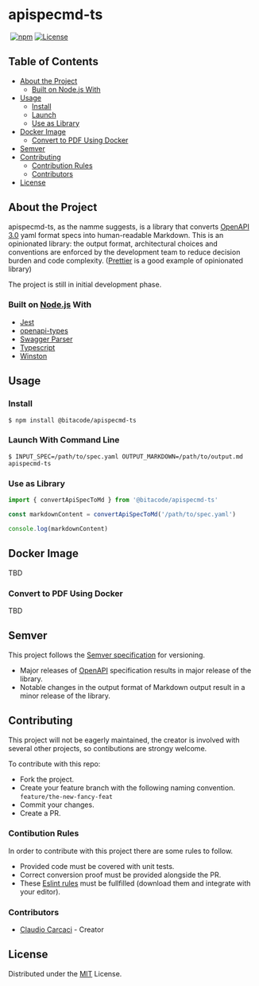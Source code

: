 # apispecmd-ts

[![<CircleCI>](https://circleci.com/gh/ccarcaci/apispecmd-ts.svg?style=shield)](<https://circleci.com/gh/ccarcaci/apispecmd-ts>)
[![npm](https://img.shields.io/npm/v/@bitacode/apispecmd-ts?color=green)](https://www.npmjs.com/package/@bitacode/apispecmd-ts)
[![License](https://img.shields.io/npm/l/@bitacode/apispecmd-ts)](https://mit-license.org/)

## Table of Contents

- [About the Project](#about-the-project)
  - [Built on Node.js With](#built-on-nodejs-with)
- [Usage](#usage)
  - [Install](#install)
  - [Launch](#launch)
  - [Use as Library](#use-as-library)
- [Docker Image](#docker-image)
  - [Convert to PDF Using Docker](#convert-to-pdf-using-docker)
- [Semver](#semver)
- [Contributing](#contributing)
  - [Contribution Rules](#contribution-rules)
  - [Contributors](#contributors)
- [License](#license)

## About the Project

apispecmd-ts, as the namme suggests, is a library that converts [OpenAPI 3.0](https://www.openapis.org/) yaml format specs into human-readable Markdown. This is an opinionated library: the output format, architectural choices and conventions are enforced by the development team to reduce decision burden and code complexity. ([Prettier](https://prettier.io/) is a good example of opinionated library)

The project is still in initial development phase.

### Built on [Node.js](https://nodejs.org/) With

* [Jest](https://jestjs.io/)
* [openapi-types](https://github.com/kogosoftwarellc/open-api/tree/master/packages/openapi-types)
* [Swagger Parser](https://apitools.dev/swagger-parser/)
* [Typescript](https://www.typescriptlang.org/)
* [Winston](https://github.com/winstonjs/winston)

## Usage

### Install
`$ npm install @bitacode/apispecmd-ts`

### Launch With Command Line
`$ INPUT_SPEC=/path/to/spec.yaml OUTPUT_MARKDOWN=/path/to/output.md apispecmd-ts`

### Use as Library

```typescript
import { convertApiSpecToMd } from '@bitacode/apispecmd-ts'

const markdownContent = convertApiSpecToMd('/path/to/spec.yaml')

console.log(markdownContent)
```

## Docker Image

TBD

### Convert to PDF Using Docker

TBD

## Semver

This project follows the [Semver specification](https://semver.org/) for versioning.

* Major releases of [OpenAPI](https://www.openapis.org/) specification results in major release of the library.
* Notable changes in the output format of Markdown output result in a minor release of the library.

## Contributing

This project will not be eagerly maintained, the creator is involved with several other projects, so contibutions are strongy welcome.

To contribute with this repo:
* Fork the project.
* Create your feature branch with the following naming convention.
`feature/the-new-fancy-feat`
* Commit your changes.
* Create a PR.

### Contibution Rules

In order to contribute with this project there are some rules to follow.

* Provided code must be covered with unit tests.
* Correct conversion proof must be provided alongside the PR.
* These [Eslint rules](...) must be fullfilled (download them and integrate with your editor).

### Contributors

* [Claudio Carcaci](https://www.linkedin.com/in/ccarcaci/) - Creator

## License

Distributed under the [MIT](LICENSE.md) License.
